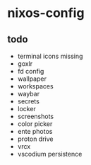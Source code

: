 # nixos-config

## todo
- terminal icons missing
- goxlr
- fd config
- wallpaper
- workspaces
- waybar
- secrets
- locker
- screenshots
- color picker
- ente photos
- proton drive
- vrcx
- vscodium persistence